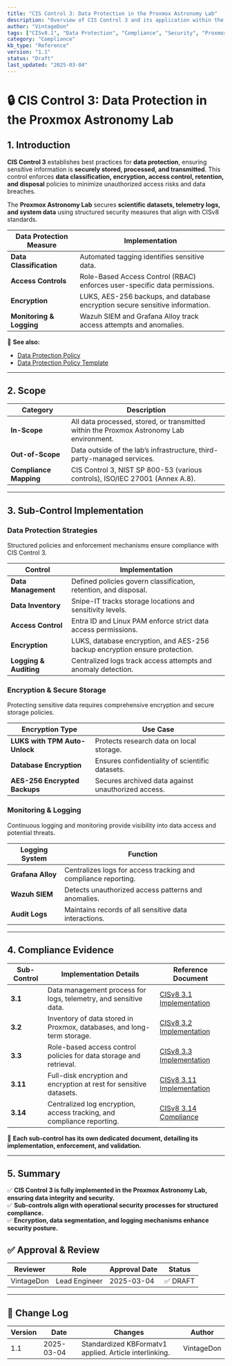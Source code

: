 ```yaml
---
title: "CIS Control 3: Data Protection in the Proxmox Astronomy Lab"
description: "Overview of CIS Control 3 and its application within the Proxmox Astronomy Lab environment, detailing data protection strategies and implementations."
author: "VintageDon"
tags: ["CISv8.1", "Data Protection", "Compliance", "Security", "Proxmox", "Astronomy Lab"]
category: "Compliance"
kb_type: "Reference"
version: "1.1"
status: "Draft"
last_updated: "2025-03-04"
---
```


# **🔒 CIS Control 3: Data Protection in the Proxmox Astronomy Lab**

## **1. Introduction**

**CIS Control 3** establishes best practices for **data protection**, ensuring sensitive information is **securely stored, processed, and transmitted**. This control enforces **data classification, encryption, access control, retention, and disposal** policies to minimize unauthorized access risks and data breaches.

The **Proxmox Astronomy Lab** secures **scientific datasets, telemetry logs, and system data** using structured security measures that align with CISv8 standards.

| **Data Protection Measure** | **Implementation** |
|---------------------------|---------------------|
| **Data Classification** | Automated tagging identifies sensitive data. |
| **Access Controls** | Role-Based Access Control (RBAC) enforces user-specific data permissions. |
| **Encryption** | LUKS, AES-256 backups, and database encryption secure sensitive information. |
| **Monitoring & Logging** | Wazuh SIEM and Grafana Alloy track access attempts and anomalies. |

📌 **See also:**

- [Data Protection Policy](../cisv81-controls/cisv81-03-data-protection-policy.md)
- [Data Protection Policy Template](../cisv81-policy-templates/cisv81-03-data-protection-template.md)

---

## **2. Scope**

| **Category**  | **Description** |
|--------------|----------------|
| **In-Scope** | All data processed, stored, or transmitted within the Proxmox Astronomy Lab environment. |
| **Out-of-Scope** | Data outside of the lab’s infrastructure, third-party-managed services. |
| **Compliance Mapping** | CIS Control 3, NIST SP 800-53 (various controls), ISO/IEC 27001 (Annex A.8). |

---

## **3. Sub-Control Implementation**

### **Data Protection Strategies**

Structured policies and enforcement mechanisms ensure compliance with CIS Control 3.

| **Control** | **Implementation** |
|------------|--------------------|
| **Data Management** | Defined policies govern classification, retention, and disposal. |
| **Data Inventory** | Snipe-IT tracks storage locations and sensitivity levels. |
| **Access Control** | Entra ID and Linux PAM enforce strict data access permissions. |
| **Encryption** | LUKS, database encryption, and AES-256 backup encryption ensure protection. |
| **Logging & Auditing** | Centralized logs track access attempts and anomaly detection. |

### **Encryption & Secure Storage**

Protecting sensitive data requires comprehensive encryption and secure storage policies.

| **Encryption Type** | **Use Case** |
|-------------------|-------------|
| **LUKS with TPM Auto-Unlock** | Protects research data on local storage. |
| **Database Encryption** | Ensures confidentiality of scientific datasets. |
| **AES-256 Encrypted Backups** | Secures archived data against unauthorized access. |

### **Monitoring & Logging**

Continuous logging and monitoring provide visibility into data access and potential threats.

| **Logging System** | **Function** |
|------------------|------------|
| **Grafana Alloy** | Centralizes logs for access tracking and compliance reporting. |
| **Wazuh SIEM** | Detects unauthorized access patterns and anomalies. |
| **Audit Logs** | Maintains records of all sensitive data interactions. |

---

## **4. Compliance Evidence**

| **Sub-Control** | **Implementation Details** | **Reference Document** |
|---------------|----------------------|------------------|
| **3.1** | Data management process for logs, telemetry, and sensitive data. | [CISv8 3.1 Implementation](./3.1.md) |
| **3.2** | Inventory of data stored in Proxmox, databases, and long-term storage. | [CISv8 3.2 Implementation](./3.2.md) |
| **3.3** | Role-based access control policies for data storage and retrieval. | [CISv8 3.3 Implementation](./3.3.md) |
| **3.11** | Full-disk encryption and encryption at rest for sensitive datasets. | [CISv8 3.11 Implementation](./3.11.md) |
| **3.14** | Centralized log encryption, access tracking, and compliance reporting. | [CISv8 3.14 Compliance](./3.14.md) |

📌 **Each sub-control has its own dedicated document, detailing its implementation, enforcement, and validation.**

---

## **5. Summary**

✅ **CIS Control 3 is fully implemented in the Proxmox Astronomy Lab, ensuring data integrity and security.**  
✅ **Sub-controls align with operational security processes for structured compliance.**  
✅ **Encryption, data segmentation, and logging mechanisms enhance security posture.**  

## ✅ Approval & Review

| **Reviewer** | **Role** | **Approval Date** | **Status** |
|-------------|---------|------------------|------------|
| VintageDon | Lead Engineer | 2025-03-04 | ✅ DRAFT |

---

## 📜 Change Log

| **Version** | **Date** | **Changes** | **Author** |
|------------|---------|-------------|------------|
| 1.1 | 2025-03-04 | Standardized KBFormatv1 applied. Article interlinking. | VintageDon |
